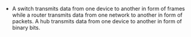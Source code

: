 - A switch transmits data from one device to another in form of frames while a router transmits data from one network to another in form of packets. A hub transmits data from one device to another in form of binary bits.